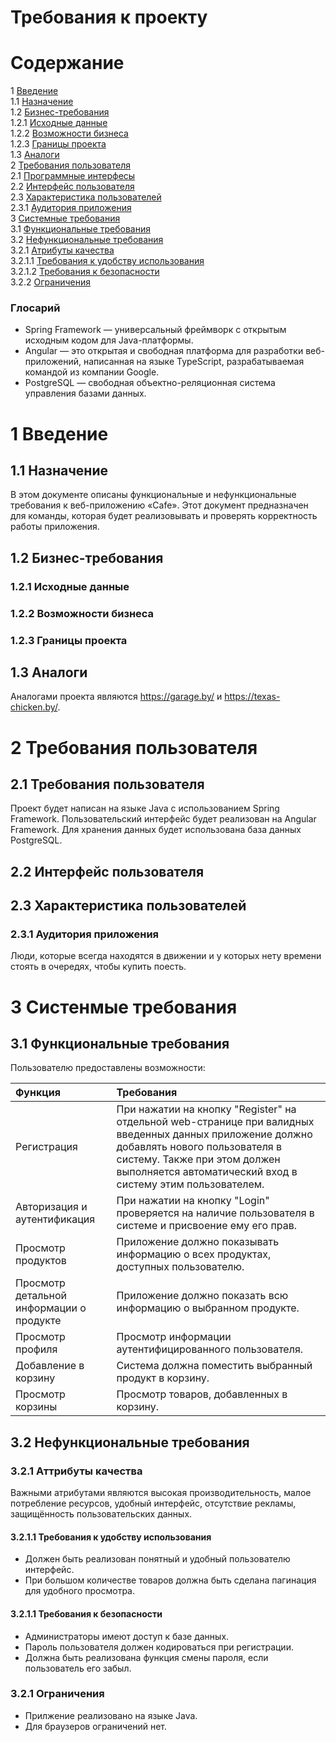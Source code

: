 # Требования к проекту

# Содержание
 
1 [Введение](#intro) <br>
1.1 [Назначение](#appointment) <br>
1.2 [Бизнес-требования](#business-requirments) <br>
1.2.1 [Исходные данные](#initial_data)  
1.2.2 [Возможности бизнеса](#business_opportunities)  
1.2.3 [Границы проекта](#project_boundary)  
1.3 [Аналоги](#analogs) <br>
2 [Требования пользователя](#user_requirements) <br>
2.1 [Программные интерфесы](#program_interfaces) <br>
2.2 [Интерфейс пользователя](#user_interface) <br>
2.3 [Характеристика пользователей](#charact_users) <br>
2.3.1 [Аудитория приложения](#audit_app) <br>
3 [Системные требования](#system_requirements) <br>
3.1 [Функциональные требования](#functional_requirements) <br>
3.2 [Нефункциональные требования](#nofunctional_requirements) <br>
3.2.1 [Атрибуты качества](#attr_quality) <br>
3.2.1.1 [Требования к удобству использования](#requir_convenience_usages) <br>
3.2.1.2 [Требования к безопасности](#requir_security) <br>
3.2.2 [Ограничения](#restrictions)


### Глосарий
* Spring Framework — универсальный фреймворк с открытым исходным кодом для Java-платформы.
* Angular — это открытая и свободная платформа для разработки веб-приложений, написанная на языке TypeScript, разрабатываемая командой из компании Google.
* PostgreSQL — свободная объектно-реляционная система управления базами данных.

<a name="intro"/>

# 1 Введение 

<a name="appointment"/>

## 1.1 Назначение
В этом документе описаны функциональные и нефункциональные требования к веб-приложению «Cafe». Этот документ предназначен для команды, которая будет реализовывать и проверять корректность работы приложения.

<a name="business-requirments"/>

## 1.2 Бизнес-требования

<a name="initial_data"/>

### 1.2.1 Исходные данные

<a name="business_opportunities"/>

### 1.2.2 Возможности бизнеса

<a name="project_boundary"/>
 
### 1.2.3 Границы проекта

<a name="analogs"/>

## 1.3 Аналоги
Аналогами проекта являются https://garage.by/ и https://texas-chicken.by/.

<a name="user_requirements"/>

# 2  Требования пользователя

<a name="program_interfaces"/>

## 2.1  Требования пользователя
Проект будет написан на языке Java с использованием Spring Framework. Пользовательский интерфейс будет реализован на Angular Framework. Для хранения данных будет использована база данных PostgreSQL.

<a name="user_interface"/>

## 2.2 Интерфейс пользователя   

<a name="charact_users"/>

## 2.3 Характеристика пользователей

<a name="audit_app"/>

### 2.3.1 Аудитория приложения
Люди, которые всегда находятся в движении и у которых нету времени стоять в очередях, чтобы купить поесть.

<a name="system_requirements"/>

# 3 Систенмые требования

<a name="functional_requirements"/>

## 3.1 Функциональные требования
Пользователю предоставлены возможности:

| Функция | Требования | 
|:---|:---|
| Регистрация | 	При нажатии на кнопку "Register" на отдельной web-странице при валидных введенных данных приложение должно добавлять нового пользователя в систему. Также при этом должен выполняется автоматический вход в систему этим пользователем. |
| Авторизация и аутентификация | При нажатии на кнопку "Login" проверяется на наличие пользователя в системе и присвоение ему его прав.|
| Просмотр продуктов | Приложение должно показывать информацию о всех продуктах, доступных пользователю. |
| Просмотр детальной информации о продукте | Приложение должно показать всю информацию о выбранном продукте. |
| Просмотр профиля | Просмотр информации аутентифицированного пользователя. |
| Добавление в корзину | Система должна поместить выбранный продукт в корзину. |
| Просмотр корзины | Просмотр товаров, добавленных в корзину.|

<a name="nofunctional_requirements"/>

## 3.2 Нефункциональные требования

<a name="attr_quality"/>

### 3.2.1 Аттрибуты качества
Важными атрибутами являются высокая производительность, малое потребление ресурсов, удобный интерфейс, отсутствие рекламы, защищённость пользовательских данных.

<a name="requir_convenience_usages"/>

#### 3.2.1.1 Требования к удобству использования
* Должен быть реализован понятный и удобный пользователю интерфейс.
* При большом количестве товаров должна быть сделана пагинация для удобного просмотра.

<a name="requir_security"/>

#### 3.2.1.1 Требования к безопасности
* Администраторы имеют доступ к базе данных.
* Пароль пользователя должен кодироваться при регистрации.
* Должна быть реализована функция смены пароля, если пользователь его забыл.

<a name="restrictions"/>

### 3.2.1 Ограничения
* Прилжение реализовано на языке Java.
* Для браузеров ограничений нет.
